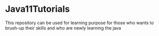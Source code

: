 # Java11Tutorials
This repository can be used for learning purpose for those who wants to brush-up their skills and who are newly learning the java
